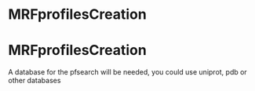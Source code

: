 # MRFprofilesCreation
MRFprofilesCreation
===================

A database for the pfsearch will be needed, you could use uniprot, pdb or other databases

